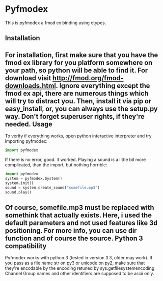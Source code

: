 Pyfmodex
========
This is pyfmodex a fmod ex binding using ctypes.

Installation
------------
For installation, first make sure that you have the fmod ex library for you platform somewhere on your path, so python will be able to find it.
For download visit http://fmod.org/fmod-downloads.html. Ignore everything except the fmod ex api, there are numerous things which will try to distract you.
Then, install it via pip or easy_install, or, you can always use the setup.py way. Don't forget superuser rights, if they're needed.
Usage
-----
To verify if everything works, open python interactive interpreter and try importing pyfmodex:
```python
import pyfmodex
```
If there is no error, good. It worked. Playing a sound is a little bit more complicated, than the import, but nothing horrible:
```python
import pyfmodex
system = pyfmodex.System()
system.init()
sound = system.create_sound("somefile.mp3")
sound.play()
```
Of course, somefile.mp3 must be replaced with somethink that actually exists. Here, i used the default parameters and not used features like 3d positioning. For more info, you can use dir function and of course the source.
Python 3 compatibility
----------------------
Pyfmodex works with python 3 (tested in version 3.3, older may work).
If you pass as a file name str on py3 or unicode on py2, make sure that they're encodable by the encoding retuned by sys.getfilesystemencoding. Channel Group names and other identifiers are supposed to be ascii only.